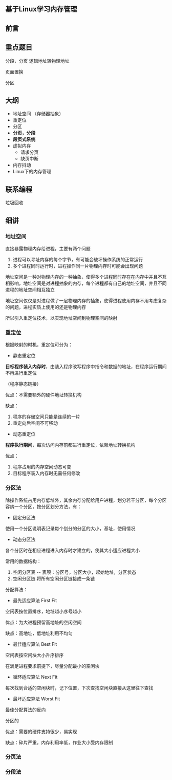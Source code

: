 ## 基于Linux学习内存管理

## 前言



## 重点题目

分段，分页 逻辑地址转物理地址

页面置换

分区



## 大纲

- 地址空间 （存储器抽象）
- 重定位
- 分区
- **分页，分段**
- **段页式系统**
- 虚拟内存
  - 请求分页
  - 缺页中断
- 内存抖动
- Linux下的内存管理



## 联系编程

垃圾回收



## 细讲

### 地址空间

直接暴露物理内存给进程，主要有两个问题

1. 进程可以寻址内存的每个字节，有可能会破坏操作系统的正常运行
2. 多个进程同时运行时，进程操作同一片物理内存时可能会出现问题

地址空间是一种对物理内存的一种抽象，使得多个进程同时存在在内存中并且不互相影响，地址空间是对进程抽象的内存，每个进程都有自己的地址空间，并且不同进程的地址空间相互独立

地址空间仅仅是对进程做了一层物理内存的抽象，使得进程使用内存不用考虑复杂的问题，进程实质上使用的还是物理内存

所以引入重定位技术，以实现地址空间到物理空间的映射



### 重定位

根据映射的时机，重定位可分为：

- 静态重定位

**目标程序装入内存时**，由装入程序改写程序中指令和数据的地址，在程序运行期间不再进行重定位

（程序静态链接）

优点：不需要额外的硬件地址转换机构

缺点：

1. 程序的存储空间只能是连续的一片
2. 重定向后空间不可移动

- 动态重定位

**程序执行期间**，每次访问内存前都进行重定位，依赖地址转换机构

优点：

1. 程序占用的内存空间动态可变
2. 目标程序装入内存时无需任何修改



### 分区法

除操作系统占用内存低址外，其余内存分配给用户进程，划分若干分区，每个分区容纳一个分区，按分区划分方法，有：

- 固定分区法

使用一个分区说明表记录每个划分的分区的大小，基址，使用情况

- 动态分区法

各个分区时在相应进程进入内存时才建立的，使其大小适应进程大小

常用的数据结构：

1. 空闲分区表 -- 表项：分区号，分区大小，起始地址，分区状态
2. 空闲分区链 将所有空闲分区链接成一条链

分配算法：

- 最先适应算法 First Fit

空闲表按位置排序，地址越小序号越小

优点：为大进程预留高地址的空闲空间

缺点：高地址，低地址利用不均匀

- 最佳适应算法 Best Fit

空闲表按空闲块大小升序排序

在满足进程要求前提下，尽量分配最小的空闲块

- 循环适应算法 Next Fit

每次找到合适的空闲块时，记下位置，下次查找空闲块直接从这里往下查找

- 最坏适应算法 Worst Fit

最佳分配算法的反向



分区的

优点：需要的硬件支持很少，易实现

缺点：碎片严重，内存利用率低，作业大小受内存限制



### 分页法



### 分段法



